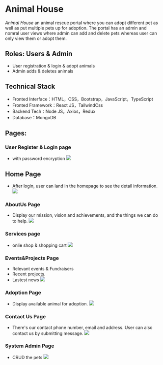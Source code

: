 # Animal House
*Animal House* an animal rescue portal where you can adopt different pet as well as put multiple pets up for adoption. The portal has an admin and nomral user views where admin can add and delete pets whereas user can only view them or adopt them.  

## Roles: Users & Admin
- User registration & login & adopt animals
- Admin adds & deletes animals 

## Technical Stack
- Fronted Interface：HTML，CSS，Bootstrap，JavaScript，TypeScript
- Fronted Framework：React JS，TailwindCss
- Backend Tech：Node JS，Axios，Redux
- Database：MongoDB

## Pages:
### User Register & Login page
- with password encryption
![](https://github.com/Lbitwd/INFO6150-final/blob/ShuyaYang/screenshots/login%26register.png)

## Home Page
- After login, user can land in the homepage to see the detail information.
![](https://github.com/Lbitwd/INFO6150-final/blob/ShuyaYang/screenshots/home.png)

### AboutUs Page
- Display our mission, vision and achievements, and the things we can do to help.
![](https://github.com/Lbitwd/INFO6150-final/blob/ShuyaYang/screenshots/about.png)

### Services page
- onlie shop & shopping cart
![](https://github.com/Lbitwd/INFO6150-final/blob/ShuyaYang/screenshots/services.png)

### Events&Projects Page
- Relevant events & Fundraisers 
- Recent projects.
- Lastest news
![](https://github.com/Lbitwd/INFO6150-final/blob/ShuyaYang/screenshots/events.png)

### Adoption Page
- Display available animal for adoption.
![](https://github.com/Lbitwd/INFO6150-final/blob/ShuyaYang/screenshots/adoption.png)


### Contact Us Page
- There's our contact phone number, email and address. User can also contact us by submitting message.
![](https://github.com/Lbitwd/INFO6150-final/blob/ShuyaYang/screenshots/contact.png)

### System Admin Page
- CRUD the pets
![](https://github.com/Lbitwd/INFO6150-final/blob/ShuyaYang/screenshots/system.png)



